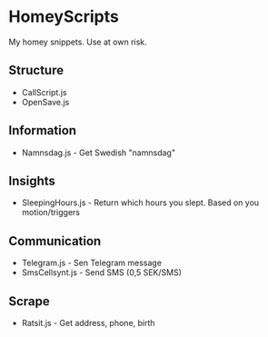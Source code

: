 # HomeyScripts

My homey snippets. Use at own risk.

## Structure
 * CallScript.js
 * OpenSave.js

## Information
 * Namnsdag.js - Get Swedish "namnsdag"

## Insights
 * SleepingHours.js - Return which hours you slept. Based on you motion/triggers

## Communication
 * Telegram.js - Sen Telegram message
 * SmsCellsynt.js - Send SMS (0,5 SEK/SMS)

## Scrape
 * Ratsit.js - Get address, phone, birth
